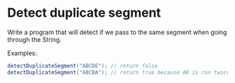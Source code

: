 # Detect duplicate segment

Write a program that will detect if we pass to the same segment when going through the String.

Examples:

```java
detectDuplicateSegment("ABCDE"); // return false
detectDuplicateSegment("ABCBA"); // return true because AB is run twice
```

